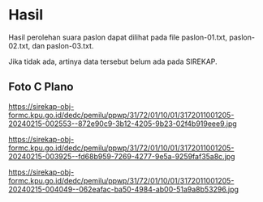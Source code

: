# Hasil

Hasil perolehan suara paslon dapat dilihat pada file paslon-01.txt, paslon-02.txt, dan paslon-03.txt.

Jika tidak ada, artinya data tersebut belum ada pada SIREKAP.

## Foto C Plano

https://sirekap-obj-formc.kpu.go.id/dedc/pemilu/ppwp/31/72/01/10/01/3172011001205-20240215-002553--872e90c9-3b12-4205-9b23-02f4b919eee9.jpg

https://sirekap-obj-formc.kpu.go.id/dedc/pemilu/ppwp/31/72/01/10/01/3172011001205-20240215-003925--fd68b959-7269-4277-9e5a-9259faf35a8c.jpg

https://sirekap-obj-formc.kpu.go.id/dedc/pemilu/ppwp/31/72/01/10/01/3172011001205-20240215-004049--062eafac-ba50-4984-ab00-51a9a8b53296.jpg
